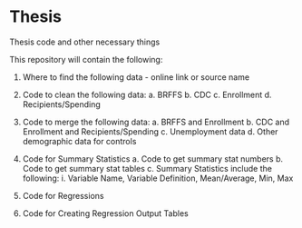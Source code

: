# Thesis
Thesis code and other necessary things

This repository will contain the following:

1. Where to find the following data - online link or source name

2. Code to clean the following data:
  a. BRFFS
  b. CDC
  c. Enrollment
  d. Recipients/Spending
  
3. Code to merge the following data:
  a. BRFFS and Enrollment
  b. CDC and Enrollment and Recipients/Spending
  c. Unemployment data
  d. Other demographic data for controls
  
 4. Code for Summary Statistics
  a. Code to get summary stat numbers
  b. Code to get summary stat tables
  c. Summary Statistics include the following:
    i. Variable Name, Variable Definition, Mean/Average, Min, Max
       
 5. Code for Regressions
 
 6. Code for Creating Regression Output Tables
